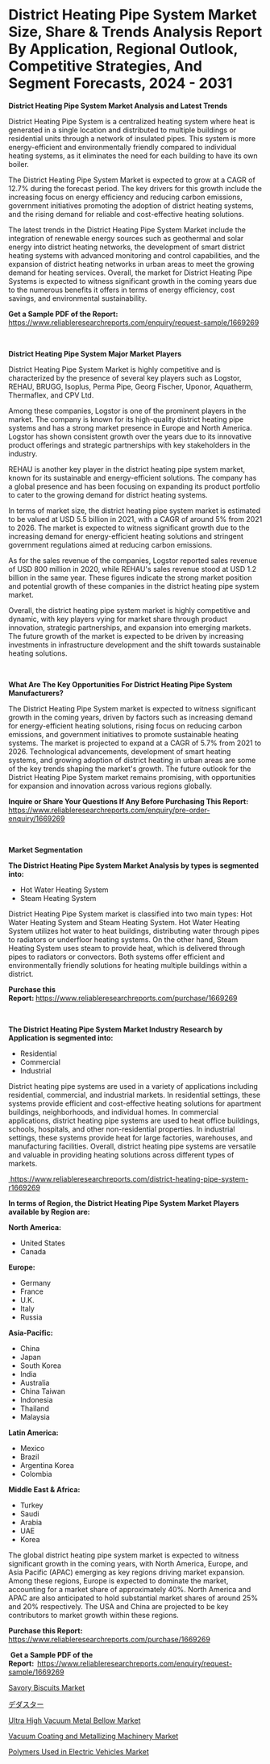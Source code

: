 <p><h1>District Heating Pipe System Market Size, Share & Trends Analysis Report By Application, Regional Outlook, Competitive Strategies, And Segment Forecasts, 2024 - 2031</h1></p><p><strong>District Heating Pipe System Market Analysis and Latest Trends</strong></p>
<p><p>District Heating Pipe System is a centralized heating system where heat is generated in a single location and distributed to multiple buildings or residential units through a network of insulated pipes. This system is more energy-efficient and environmentally friendly compared to individual heating systems, as it eliminates the need for each building to have its own boiler.</p><p>The District Heating Pipe System Market is expected to grow at a CAGR of 12.7% during the forecast period. The key drivers for this growth include the increasing focus on energy efficiency and reducing carbon emissions, government initiatives promoting the adoption of district heating systems, and the rising demand for reliable and cost-effective heating solutions.</p><p>The latest trends in the District Heating Pipe System Market include the integration of renewable energy sources such as geothermal and solar energy into district heating networks, the development of smart district heating systems with advanced monitoring and control capabilities, and the expansion of district heating networks in urban areas to meet the growing demand for heating services. Overall, the market for District Heating Pipe Systems is expected to witness significant growth in the coming years due to the numerous benefits it offers in terms of energy efficiency, cost savings, and environmental sustainability.</p></p>
<p><strong>Get a Sample PDF of the Report:&nbsp;</strong> <a href="https://www.reliableresearchreports.com/enquiry/request-sample/1669269">https://www.reliableresearchreports.com/enquiry/request-sample/1669269</a></p>
<p>&nbsp;</p>
<p><strong>District Heating Pipe System Major Market Players</strong></p>
<p><p>District Heating Pipe System Market is highly competitive and is characterized by the presence of several key players such as Logstor, REHAU, BRUGG, Isoplus, Perma Pipe, Georg Fischer, Uponor, Aquatherm, Thermaflex, and CPV Ltd. </p><p>Among these companies, Logstor is one of the prominent players in the market. The company is known for its high-quality district heating pipe systems and has a strong market presence in Europe and North America. Logstor has shown consistent growth over the years due to its innovative product offerings and strategic partnerships with key stakeholders in the industry.</p><p>REHAU is another key player in the district heating pipe system market, known for its sustainable and energy-efficient solutions. The company has a global presence and has been focusing on expanding its product portfolio to cater to the growing demand for district heating systems.</p><p>In terms of market size, the district heating pipe system market is estimated to be valued at USD 5.5 billion in 2021, with a CAGR of around 5% from 2021 to 2026. The market is expected to witness significant growth due to the increasing demand for energy-efficient heating solutions and stringent government regulations aimed at reducing carbon emissions.</p><p>As for the sales revenue of the companies, Logstor reported sales revenue of USD 800 million in 2020, while REHAU's sales revenue stood at USD 1.2 billion in the same year. These figures indicate the strong market position and potential growth of these companies in the district heating pipe system market. </p><p>Overall, the district heating pipe system market is highly competitive and dynamic, with key players vying for market share through product innovation, strategic partnerships, and expansion into emerging markets. The future growth of the market is expected to be driven by increasing investments in infrastructure development and the shift towards sustainable heating solutions.</p></p>
<p>&nbsp;</p>
<p><strong>What Are The Key Opportunities For District Heating Pipe System Manufacturers?</strong></p>
<p><p>The District Heating Pipe System market is expected to witness significant growth in the coming years, driven by factors such as increasing demand for energy-efficient heating solutions, rising focus on reducing carbon emissions, and government initiatives to promote sustainable heating systems. The market is projected to expand at a CAGR of 5.7% from 2021 to 2026. Technological advancements, development of smart heating systems, and growing adoption of district heating in urban areas are some of the key trends shaping the market's growth. The future outlook for the District Heating Pipe System market remains promising, with opportunities for expansion and innovation across various regions globally.</p></p>
<p><strong>Inquire or Share Your Questions If Any Before Purchasing This Report:</strong> <a href="https://www.reliableresearchreports.com/enquiry/pre-order-enquiry/1669269">https://www.reliableresearchreports.com/enquiry/pre-order-enquiry/1669269</a></p>
<p>&nbsp;</p>
<p><strong>Market Segmentation</strong></p>
<p><strong>The District Heating Pipe System Market Analysis by types is segmented into:</strong></p>
<p><ul><li>Hot Water Heating System</li><li>Steam Heating System</li></ul></p>
<p><p>District Heating Pipe System market is classified into two main types: Hot Water Heating System and Steam Heating System. Hot Water Heating System utilizes hot water to heat buildings, distributing water through pipes to radiators or underfloor heating systems. On the other hand, Steam Heating System uses steam to provide heat, which is delivered through pipes to radiators or convectors. Both systems offer efficient and environmentally friendly solutions for heating multiple buildings within a district.</p></p>
<p><strong>Purchase this Report:&nbsp;</strong><a href="https://www.reliableresearchreports.com/purchase/1669269">https://www.reliableresearchreports.com/purchase/1669269</a></p>
<p>&nbsp;</p>
<p><strong>The District Heating Pipe System Market Industry Research by Application is segmented into:</strong></p>
<p><ul><li>Residential</li><li>Commercial</li><li>Industrial</li></ul></p>
<p><p>District heating pipe systems are used in a variety of applications including residential, commercial, and industrial markets. In residential settings, these systems provide efficient and cost-effective heating solutions for apartment buildings, neighborhoods, and individual homes. In commercial applications, district heating pipe systems are used to heat office buildings, schools, hospitals, and other non-residential properties. In industrial settings, these systems provide heat for large factories, warehouses, and manufacturing facilities. Overall, district heating pipe systems are versatile and valuable in providing heating solutions across different types of markets.</p></p>
<p><a href="https://www.reliableresearchreports.com/district-heating-pipe-system-r1669269">&nbsp;https://www.reliableresearchreports.com/district-heating-pipe-system-r1669269</a></p>
<p><strong>In terms of Region, the District Heating Pipe System Market Players available by Region are:</strong></p>
<p>
    <p> <strong> North America: </strong>
        <ul>
            <li>United States</li>
            <li>Canada</li>
        </ul>
        </p> 
    <p> <strong> Europe: </strong>
        <ul>
            <li>Germany</li>
            <li>France</li>
            <li>U.K.</li>
            <li>Italy</li>
            <li>Russia</li>
        </ul>
        </p> 
    <p> <strong> Asia-Pacific: </strong>
        <ul>
            <li>China</li>
            <li>Japan</li>
            <li>South Korea</li>
            <li>India</li>
            <li>Australia</li>
            <li>China Taiwan</li>
            <li>Indonesia</li>
            <li>Thailand</li>
            <li>Malaysia</li>
        </ul>
        </p> 
    <p> <strong> Latin America: </strong>
        <ul>
            <li>Mexico</li>
            <li>Brazil</li>
            <li>Argentina Korea</li>
            <li>Colombia</li>
        </ul>
        </p> 
    <p> <strong> Middle East & Africa: </strong>
        <ul>
            <li>Turkey</li>
            <li>Saudi</li>
            <li>Arabia</li>
            <li>UAE</li>
            <li>Korea</li>
        </ul>
    </p>
    </p>
<p><p>The global district heating pipe system market is expected to witness significant growth in the coming years, with North America, Europe, and Asia Pacific (APAC) emerging as key regions driving market expansion. Among these regions, Europe is expected to dominate the market, accounting for a market share of approximately 40%. North America and APAC are also anticipated to hold substantial market shares of around 25% and 20% respectively. The USA and China are projected to be key contributors to market growth within these regions.</p></p>
<p><strong>Purchase this Report: </strong><a href="https://www.reliableresearchreports.com/purchase/1669269">https://www.reliableresearchreports.com/purchase/1669269</a></p>
<p>&nbsp;<strong>Get a Sample PDF of the Report:&nbsp;&nbsp;</strong><a href="https://www.reliableresearchreports.com/enquiry/request-sample/1669269">https://www.reliableresearchreports.com/enquiry/request-sample/1669269</a></p>
<p><strong></strong></p>
<p><p><a href="https://www.linkedin.com/pulse/savory-biscuits-market-trends-forecast-competitive-analysis-zzycf?trackingId=QxZUZu%2FRFbj6rbz977Ui6g%3D%3D">Savory Biscuits Market</a></p><p><a href="https://github.com/charm854/Market-Research-Report-List-1/blob/main/111995646113.md">デダスター</a></p><p><a href="https://github.com/yemakinde/Market-Research-Report-List-2/blob/main/ultra-high-vacuum-metal-bellow-market.md">Ultra High Vacuum Metal Bellow Market</a></p><p><a href="https://github.com/Alonsoolds3wq1d81czn8rbol/Market-Research-Report-List-2/blob/main/vacuum-coating-and-metallizing-machinery-market.md">Vacuum Coating and Metallizing Machinery Market</a></p><p><a href="https://issuu.com/reportprime-2/docs/polymers-used-in-electric-vehicles-market-size-203">Polymers Used in Electric Vehicles Market</a></p></p>